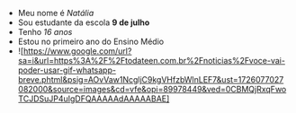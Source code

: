 - Meu nome é *Natália*
- Sou estudante da escola **9 de julho**
- Tenho *16 anos*
- Estou no primeiro ano do Ensino Médio
- ![https://www.google.com/url?sa=i&url=https%3A%2F%2Ftodateen.com.br%2Fnoticias%2Fvoce-vai-poder-usar-gif-whatsapp-breve.phtml&psig=AOvVaw1NcgljC9kgVHfzbWlnLEF7&ust=1726077027082000&source=images&cd=vfe&opi=89978449&ved=0CBMQjRxqFwoTCJDSuJP4uIgDFQAAAAAdAAAAABAE]

